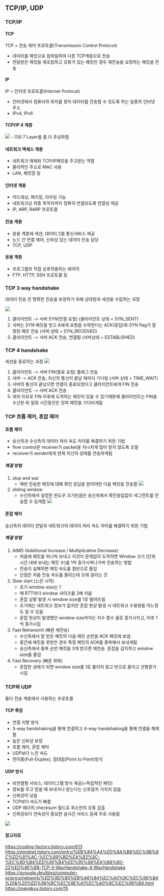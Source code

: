 ## TCP/IP, UDP

### TCP/IP

#### TCP

TCP = 전송 제어 프로토콜(Transmission Control Protocol)

- 데이터를 패킷으로 컴파일하여 다른 TCP계층으로 전송
- 전달받은 패킷을 재조립하고 오류가 있는 패킷인 경우 재전송을 요청하는 패킷을 전송

#### IP

IP = 인터넷 프로토콜(Internet Protocal)

- 인터넷에서 컴퓨터의 위치를 찾아 데이터를 전송할 수 있도록 하는 일종의 인터넷 주소
- IPv4, IPv6

#### TCP/IP 4 계층

<img src='../image/layer.jpeg'>
- OSI 7 Layer를 좀 더 추상화함

#### 네트워크 엑세스 계층

- 네트워크 매체와 TCP/IP패킷을 주고받는 역할
- 물리적인 주소로 MAC 사용
- LAN, 패킷망 등

#### 인터넷 계층

- 어드레싱, 패키징, 라우팅 기능
- 네트워크상 최종 목적지까지 정확히 연결되도록 연결성 제공
- IP, ARP, RARP 프로토콜

#### 전송 계층

- 응용 계층에 세션, 데이터그램 통신서비스 제공
- 노드 간 연결 제어, 신뢰성 있는 데이터 전송 담당
- TCP, UDP

#### 응용 계층

- 프로그램과 직접 상호작용하는 레이어
- FTP, HTTP, SSH 프로토콜 등

### TCP 3 way handshake

데이터 전송 전 명확한 전송을 보장하기 위해 상대방과 세션을 수립하는 과정

<img src='../image/3-way-handshake.png'>

1. 클라이언트 -> 서버 SYN(연결 요청) (클라이언트 상태 = SYN_SENT)
2. 서버는 SYN 패킷을 받고 A에게 요청을 수락한다는 ACK(응답)와 SYN flag가 절정된 패킷 전송 (서버 상태 = SYN_RECEIVED)
3. 클라이언트 -> 서버 ACK 전송, 연결됨 (서버상태 = ESTABLISHED)

### TCP 4 handshake

세션을 종료하는 과정
<img src='../image/4-way-handshaking.png'>

1. 클라이언트 -> 서버 FIN(종료 요청) 플래그 전송
2. 서버 -> ACK 전송, 자신의 통신이 끝날 때까지 기다림 (서버 상태 = TIME_WAIT)
3. 서버의 통신이 끝났으면 연결이 종료되었다고 클라이언트에게 FIN 전송
4. 클라이언트 -> 서버 ACK 전송
5. 여러 이유로 FIN 이후에 도착하는 패킷이 있을 수 있기때문에 클라이언트는 FIN을 수신한 뒤 일정 시간동안은 잉여 패킷을 기다리게됨

### TCP 흐름 제어, 혼잡 제어

#### 흐름 제어

- 송신측과 수신측의 데이터 처리 속도 차이를 해결하기 위한 기법
- flow control은 receiver가 packet을 지나치게 많이 받지 않도록 조절
- receiver가 sender에게 현재 자신의 상태를 전송하게됨

##### 해결 방법

1. stop and wai
   - 매번 전송한 패킷에 대해 확인 응답을 받아야만 다음 패킷을 전송함
     <img src='../image/stop-and-wait.png'>
2. sliding window
   - 수신측에서 설정한 윈도우 크기만큼은 송신측에서 확인응답없이 세그먼트를 전송할 수 있게함
     <img src='../image/sliding-window.png'>

#### 혼잡 제어

송신측의 데이터 전달과 네트워크의 데이터 처리 속도 차이를 해결하기 위한 기법

##### 해결 방법

1. AIMD (Additional Increase / Multiplicative Decrease)
   - 처음에 패킷을 하나씩 보내고 이것이 문제없이 도착하면 Window 크기 (단위 시간 내에 보내는 패킷 수)를 1씩 증가시켜나가며 전송하는 방법
   - 전송이 실패하면 패킷 속도를 절반으로 줄임
   - 단점은 처음 전송 속도룰 올리는데 오래 걸리는 것
2. Slow start (느린 시작)
   - 초기 window size는 1
   - 매 RTT마다 window 사이즈를 2배 키움
   - 혼잡 상황 발생 시 window size를 1로 떨어뜨림
   - 초기에는 네트워크 정보가 없지만 혼잡 현상 발생 시 네트워크 수용량을 어느정도 알 수 있음
   - 혼잡 현상이 발생했던 window size까지는 지수 함수 꼴로 증가시키고, 이후 1씩 증가시킴
3. Fast Retransmit (빠른 재전송)
   - 수신측에서 잘 받은 패킷의 다음 패킷 순번을 ACK 패킷에 보냄.
   - 중간에 패킷을 못받은 경우 특정 패킷의 ACK를 중복해서 보내게됨
   - 송신측에서 중복 순번 패킷을 3개 받으면 재전송. 혼잡을 감지하고 window size를 줄임
4. Fast Recovery (빠른 회복)
   - 혼잡한 상태가 되면 window size를 1로 줄이지 않고 반으로 줄이고 선형증가 시킴

### TCP와 UDP

둘다 전송 계층에서 사용하는 프로토콜

#### TCP 특징

- 연결 지향 방식
- 3-way handshaking을 통해 연결하고 4-way handshaking을 통해 연결을 해제함
- 높은 신뢰성 보장
- 흐름 제어, 혼잡 제어
- UDP보다 느린 속도
- 전이중(Full-Duplex), 점대점(Point to Point)방식

#### UDP 방식

- 비연결형 서비스, 데이터그램 방식 제공(=독립적인 패킷)
- 정보를 주고 받을 때 보내거나 받는다는 신호절차 거치지 않음
- 신뢰성이 낮음
- TCP보다 속도가 빠름
- UDP 헤더의 checksum 필드로 최소한의 오류 검출
- 신뢰성보다 연속성이 중요한 실시간 서비스 등에 주로 사용됨

<img src='../image/tcp-udp.png'>

#### 참고자료

https://coding-factory.tistory.com/613
https://mindnet.tistory.com/entry/%EB%84%A4%ED%8A%B8%EC%9B%8C%ED%81%AC-%EC%89%BD%EA%B2%8C-%EC%9D%B4%ED%95%B4%ED%95%98%EA%B8%B0-22%ED%8E%B8-TCP-3-WayHandshake-4-WayHandshake
https://gyoogle.dev/blog/computer-science/network/%ED%9D%90%EB%A6%84%EC%A0%9C%EC%96%B4%20&%20%ED%98%BC%EC%9E%A1%EC%A0%9C%EC%96%B4.html
https://mangkyu.tistory.com/15
